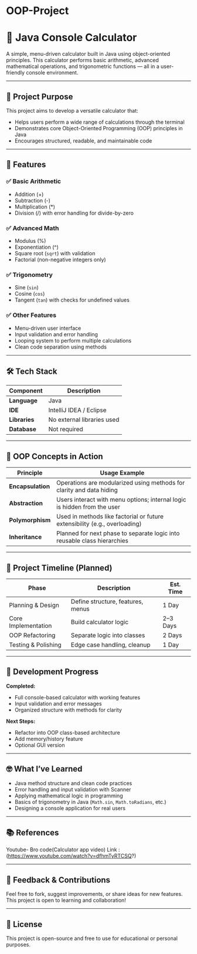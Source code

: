 # OOP-Project
# 🧮 Java Console Calculator

A simple, menu-driven calculator built in Java using object-oriented principles. This calculator performs basic arithmetic, advanced mathematical operations, and trigonometric functions — all in a user-friendly console environment.

---

## 📌 Project Purpose

This project aims to develop a versatile calculator that:
- Helps users perform a wide range of calculations through the terminal
- Demonstrates core Object-Oriented Programming (OOP) principles in Java
- Encourages structured, readable, and maintainable code

---

## 🎯 Features

### ✅ Basic Arithmetic
- Addition (+)
- Subtraction (-)
- Multiplication (*)
- Division (/) with error handling for divide-by-zero

### ✅ Advanced Math
- Modulus (%)
- Exponentiation (^)
- Square root (`sqrt`) with validation
- Factorial (non-negative integers only)

### ✅ Trigonometry
- Sine (`sin`)
- Cosine (`cos`)
- Tangent (`tan`) with checks for undefined values

### ✅ Other Features
- Menu-driven user interface
- Input validation and error handling
- Looping system to perform multiple calculations
- Clean code separation using methods

---

## 🛠️ Tech Stack

| Component         | Description                  |
|------------------|------------------------------|
| **Language**     | Java                         |
| **IDE**          | IntelliJ IDEA / Eclipse      |
| **Libraries**    | No external libraries used   |
| **Database**     | Not required                 |

---

## 🚀 OOP Concepts in Action

| Principle      | Usage Example                                                                 |
|----------------|-------------------------------------------------------------------------------|
| **Encapsulation** | Operations are modularized using methods for clarity and data hiding      |
| **Abstraction**   | Users interact with menu options; internal logic is hidden from the user   |
| **Polymorphism**  | Used in methods like factorial or future extensibility (e.g., overloading) |
| **Inheritance**   | Planned for next phase to separate logic into reusable class hierarchies   |

---

## 📆 Project Timeline (Planned)

| Phase                     | Description                              | Est. Time |
|--------------------------|------------------------------------------|-----------|
| Planning & Design        | Define structure, features, menus        | 1 Day     |
| Core Implementation      | Build calculator logic                   | 2–3 Days  |
| OOP Refactoring          | Separate logic into classes              | 2 Days  
| Testing & Polishing      | Edge case handling, cleanup              | 1 Day     |

---

## 📸 Development Progress

**Completed:**
- Full console-based calculator with working features
- Input validation and error messages
- Organized structure with methods for clarity

**Next Steps:**
- Refactor into OOP class-based architecture
- Add memory/history feature
- Optional GUI version

---

## 🤓 What I’ve Learned

- Java method structure and clean code practices
- Error handling and input validation with Scanner
- Applying mathematical logic in programming
- Basics of trigonometry in Java (`Math.sin`, `Math.toRadians`, etc.)
- Designing a console application for real users

---

## 📚 References
Youtube- Bro code(Calculator app video)
Link : (https://www.youtube.com/watch?v=dfhmTyRTCSQ?)


---

## 💬 Feedback & Contributions

Feel free to fork, suggest improvements, or share ideas for new features. This project is open to learning and collaboration!

---

## 📎 License

This project is open-source and free to use for educational or personal purposes.

